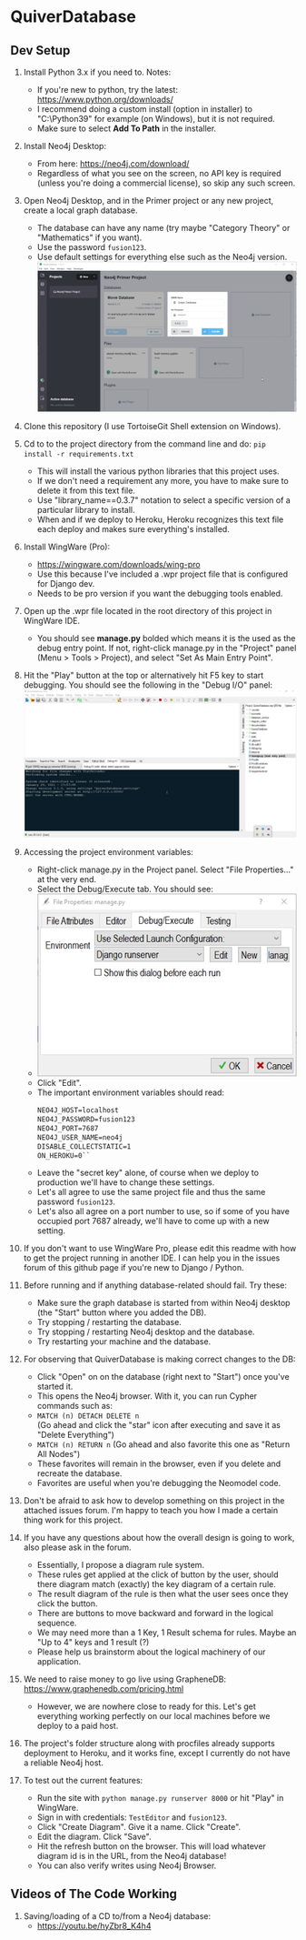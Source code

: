 # QuiverDatabase

## Dev Setup

1. Install Python 3.x if you need to.  Notes:
    - If you're new to python, try the latest: https://www.python.org/downloads/
    - I recommend doing a custom install (option in installer) to "C:\Python39" for example (on Windows), but
    it is not required.
    - Make sure to select **Add To Path** in the installer.
    
2. Install Neo4j Desktop:
    - From here: https://neo4j.com/download/ 
    - Regardless of what you see on the screen, no API key is required (unless you're doing a commercial license), so skip any such screen.
    
3. Open Neo4j Desktop, and in the Primer project or any new project, create a local graph database.
    - The database can have any name (try maybe "Category Theory" or "Mathematics" if you want).
    - Use the password `fusion123`.
    - Use default settings for everything else such as the Neo4j version.
    ![Neo4j Create a Database Screenshot](./documentation/Neo4j_CreateADatabase.png)

4. Clone this repository (I use TortoiseGit Shell extension on Windows).

5. Cd to to the project directory from the command line and do: `pip install -r requirements.txt`
    - This will install the various python libraries that this project uses.
    - If we don't need a requirement any more, you have to make sure to delete it from this text file.
    - Use "library_name==0.3.7" notation to select a specific version of a particular library to install.
    - When and if we deploy to Heroku, Heroku recognizes this text file each deploy and makes sure everything's installed.

6. Install WingWare (Pro):  
    - https://wingware.com/downloads/wing-pro
    - Use this because I've included a .wpr project file that is configured for Django dev.
    - Needs to be pro version if you want the debugging tools enabled.
    
7. Open up the .wpr file located in the root directory of this project in WingWare IDE.
    - You should see **manage.py** bolded which means it is the used as the debug entry point.  If not, right-click 
      manage.py in the "Project" panel (Menu > Tools > Project), and select "Set As Main Entry Point".
      
8. Hit the "Play" button at the top or alternatively hit F5 key to start debugging.  You should see the following
   in the "Debug I/O" panel:
   ![WingWare Debug I/O Start Up Screenshot](./documentation/WingWare_DebugIO_StartUp.png)
   
9. Accessing the project environment variables:
    - Right-click manage.py in the Project panel.  Select "File Properties..." at the very end.
    - Select the Debug/Execute tab.  You should see:
    - ![WingWare Debug I/O Start Up Screenshot](./documentation/WingWare_ProjectFile_EnvironmentVariables_Edit.png)
    - Click "Edit".
    - The important environment variables should read:
        ```
        NEO4J_HOST=localhost
        NEO4J_PASSWORD=fusion123
        NEO4J_PORT=7687
        NEO4J_USER_NAME=neo4j
        DISABLE_COLLECTSTATIC=1
        ON_HEROKU=0``
        
    - Leave the "secret key" alone, of course when we deploy to production we'll have to change these settings.
    - Let's all agree to use the same project file and thus the same password `fusion123`.
    - Let's also all agree on a port number to use, so if some of you have occupied port 7687 already,
    we'll have to come up with a new setting.
    
10. If you don't want to use WingWare Pro, please edit this readme with how to get the project running in another IDE.
   I can help you in the issues forum of this github page if you're new to Django / Python.
   
11. Before running and if anything database-related should fail.  Try these:
    - Make sure the graph database is started from within Neo4j desktop (the "Start" button where you added the DB).
    - Try stopping / restarting the database.
    - Try stopping / restarting Neo4j desktop and the database.
    - Try restarting your machine and the database.
    
12. For observing that QuiverDatabase is making correct changes to the DB:
    - Click "Open" on on the database (right next to "Start") once you've started it.
    - This opens the Neo4j browser.  With it, you can run Cypher commands such as:
    - `MATCH (n) DETACH DELETE n`  
    (Go ahead and click the "star" icon after executing and save it as "Delete Everything")
    - `MATCH (n) RETURN n`
    (Go ahead and also favorite this one as "Return All Nodes")
    - These favorites will remain in the browser, even if you delete and recreate the database.
    - Favorites are useful when you're debugging the Neomodel code.
    
13. Don't be afraid to ask how to develop something on this project in the attached issues forum.
    I'm happy to teach you how I made a certain thing work for this project.
    
14. If you have any questions about how the overall design is going to work, also please ask in the forum.
    - Essentially, I propose a diagram rule system.
    - These rules get applied at the click of button by the user, should there diagram match (exactly) the key diagram of a 
    certain rule.  
    - The result diagram of the rule is then what the user sees once they click the button.
    - There are buttons to move backward and forward in the logical sequence.
    - We may need more than a 1 Key, 1 Result schema for rules.  Maybe an "Up to 4" keys and 1 result (?)
    - Please help us brainstorm about the logical machinery of our application.

15. We need to raise money to go live using GrapheneDB:
    https://www.graphenedb.com/pricing.html
    - However, we are nowhere close to ready for this.  Let's get everything working perfectly on our local machines before
    we deploy to a paid host.

16. The project's folder structure along with procfiles already supports deployment to Heroku, and it works fine, except
    I currently do not have a reliable Neo4j host.
    
17. To test out the current features:
    - Run the site with `python manage.py runserver 8000` or hit "Play" in WingWare.
    - Sign in with credentials: `TestEditor` and `fusion123`.
    - Click "Create Diagram".  Give it a name.  Click "Create".
    - Edit the diagram.  Click "Save".
    - Hit the refresh button on the browser.  This will load whatever diagram id is in the URL, from the Neo4j database!
    - You can also verify writes using Neo4j Browser.
    
    
## Videos of The Code Working

1. Saving/loading of a CD to/from a Neo4j database:
    - https://youtu.be/hyZbr8_K4h4
    

